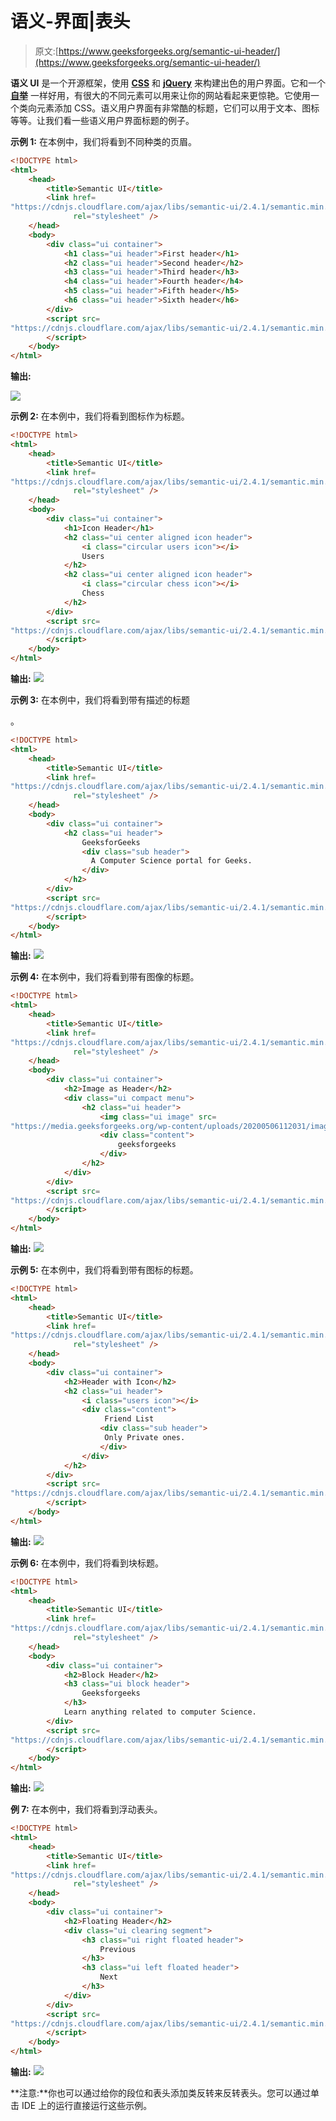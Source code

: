 # 语义-界面|表头

> 原文:[https://www.geeksforgeeks.org/semantic-ui-header/](https://www.geeksforgeeks.org/semantic-ui-header/)

**语义 UI** 是一个开源框架，使用 [**CSS**](https://www.geeksforgeeks.org/css-tutorials/) 和 [**jQuery**](https://www.geeksforgeeks.org/jquery-tutorials/) 来构建出色的用户界面。它和一个 [**自举**](https://www.geeksforgeeks.org/bootstrap-tutorials/) 一样好用，有很大的不同元素可以用来让你的网站看起来更惊艳。它使用一个类向元素添加 CSS。语义用户界面有非常酷的标题，它们可以用于文本、图标等等。让我们看一些语义用户界面标题的例子。

**示例 1:** 在本例中，我们将看到不同种类的页眉。

```html
<!DOCTYPE html>
<html>
    <head>
        <title>Semantic UI</title>
        <link href=
"https://cdnjs.cloudflare.com/ajax/libs/semantic-ui/2.4.1/semantic.min.css" 
              rel="stylesheet" />
    </head>
    <body>
        <div class="ui container">
            <h1 class="ui header">First header</h1>
            <h2 class="ui header">Second header</h2>
            <h3 class="ui header">Third header</h3>
            <h4 class="ui header">Fourth header</h4>
            <h5 class="ui header">Fifth header</h5>
            <h6 class="ui header">Sixth header</h6>
        </div>
        <script src=
"https://cdnjs.cloudflare.com/ajax/libs/semantic-ui/2.4.1/semantic.min.js">
        </script>
    </body>
</html>
```

**输出:**

![](img/65ef2952959566ff7082774697ad83e9.png)

**示例 2:** 在本例中，我们将看到图标作为标题。

```html
<!DOCTYPE html>
<html>
    <head>
        <title>Semantic UI</title>
        <link href=
"https://cdnjs.cloudflare.com/ajax/libs/semantic-ui/2.4.1/semantic.min.css"
              rel="stylesheet" />
    </head>
    <body>
        <div class="ui container">
            <h1>Icon Header</h1>
            <h2 class="ui center aligned icon header">
                <i class="circular users icon"></i>
                Users
            </h2>
            <h2 class="ui center aligned icon header">
                <i class="circular chess icon"></i>
                Chess
            </h2>
        </div>
        <script src=
"https://cdnjs.cloudflare.com/ajax/libs/semantic-ui/2.4.1/semantic.min.js">
        </script>
    </body>
</html>
```

**输出:**
![](img/115dc50c945b202052527d4e96496e2d.png)

**示例 3:** 在本例中，我们将看到带有描述的标题

。

```html
<!DOCTYPE html>
<html>
    <head>
        <title>Semantic UI</title>
        <link href=
"https://cdnjs.cloudflare.com/ajax/libs/semantic-ui/2.4.1/semantic.min.css"
              rel="stylesheet" />
    </head>
    <body>
        <div class="ui container">
            <h2 class="ui header">
                GeeksforGeeks
                <div class="sub header">
                  A Computer Science portal for Geeks.
                </div>
            </h2>
        </div>
        <script src=
"https://cdnjs.cloudflare.com/ajax/libs/semantic-ui/2.4.1/semantic.min.js">
        </script>
    </body>
</html>
```

**输出:**
![](img/35980b0287316ecb9fe35432c2f99cba.png)

**示例 4:** 在本例中，我们将看到带有图像的标题。

```html
<!DOCTYPE html>
<html>
    <head>
        <title>Semantic UI</title>
        <link href=
"https://cdnjs.cloudflare.com/ajax/libs/semantic-ui/2.4.1/semantic.min.css" 
              rel="stylesheet" />
    </head>
    <body>
        <div class="ui container">
            <h2>Image as Header</h2>
            <div class="ui compact menu">
                <h2 class="ui header">
                    <img class="ui image" src=
"https://media.geeksforgeeks.org/wp-content/uploads/20200506112031/image211.jpg" />
                    <div class="content">
                        geeksforgeeks
                    </div>
                </h2>
            </div>
        </div>
        <script src=
"https://cdnjs.cloudflare.com/ajax/libs/semantic-ui/2.4.1/semantic.min.js">
        </script>
    </body>
</html>
```

**输出:**
![](img/5f7b147ad8c8211d0c8480b6efa871f3.png)

**示例 5:** 在本例中，我们将看到带有图标的标题。

```html
<!DOCTYPE html>
<html>
    <head>
        <title>Semantic UI</title>
        <link href=
"https://cdnjs.cloudflare.com/ajax/libs/semantic-ui/2.4.1/semantic.min.css"
              rel="stylesheet" />
    </head>
    <body>
        <div class="ui container">
            <h2>Header with Icon</h2>
            <h2 class="ui header">
                <i class="users icon"></i>
                <div class="content">
                     Friend List
                    <div class="sub header">
                     Only Private ones.
                    </div>
                </div>
            </h2>
        </div>
        <script src=
"https://cdnjs.cloudflare.com/ajax/libs/semantic-ui/2.4.1/semantic.min.js">
        </script>
    </body>
</html>
```

**输出:**
![](img/2d03c548f4d4dcdd515f44b739e9a56d.png)

**示例 6:** 在本例中，我们将看到块标题。

```html
<!DOCTYPE html>
<html>
    <head>
        <title>Semantic UI</title>
        <link href=
"https://cdnjs.cloudflare.com/ajax/libs/semantic-ui/2.4.1/semantic.min.css"
              rel="stylesheet" />
    </head>
    <body>
        <div class="ui container">
            <h2>Block Header</h2>
            <h3 class="ui block header">
                Geeksforgeeks
            </h3>
            Learn anything related to computer Science.
        </div>
        <script src=
"https://cdnjs.cloudflare.com/ajax/libs/semantic-ui/2.4.1/semantic.min.js">
        </script>
    </body>
</html>
```

**输出:**
![](img/357c0174575063d453374108fa162329.png)

**例 7:** 在本例中，我们将看到浮动表头。

```html
<!DOCTYPE html>
<html>
    <head>
        <title>Semantic UI</title>
        <link href=
"https://cdnjs.cloudflare.com/ajax/libs/semantic-ui/2.4.1/semantic.min.css"
              rel="stylesheet" />
    </head>
    <body>
        <div class="ui container">
            <h2>Floating Header</h2>
            <div class="ui clearing segment">
                <h3 class="ui right floated header">
                    Previous
                </h3>
                <h3 class="ui left floated header">
                    Next
                </h3>
            </div>
        </div>
        <script src=
"https://cdnjs.cloudflare.com/ajax/libs/semantic-ui/2.4.1/semantic.min.js">
        </script>
    </body>
</html>
```

**输出:**
![](img/25a83d2da27feee70743e474f5aa6104.png)

**注意:**你也可以通过给你的段位和表头添加类反转来反转表头。您可以通过单击 IDE 上的运行直接运行这些示例。